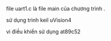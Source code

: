 file uart1.c là file main của chương trình . 

sử dụng trình keil uVision4

vi điều khiển sử dụng at89c52


